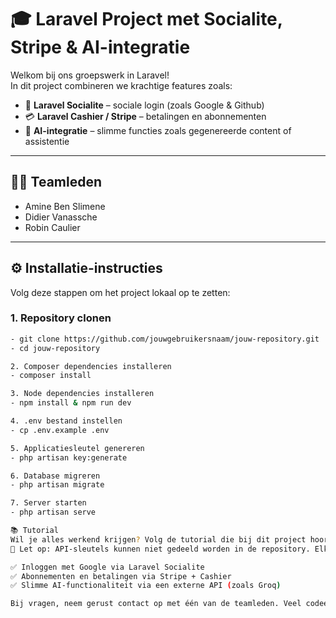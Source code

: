 # 🎓 Laravel Project met Socialite, Stripe & AI-integratie

Welkom bij ons groepswerk in Laravel!  
In dit project combineren we krachtige features zoals:

- 🔐 **Laravel Socialite** – sociale login (zoals Google & Github)
- 💳 **Laravel Cashier / Stripe** – betalingen en abonnementen
- 🤖 **AI-integratie** – slimme functies zoals gegenereerde content of assistentie

---

## 👨‍💻 Teamleden

- Amine Ben Slimene  
- Didier Vanassche  
- Robin Caulier  

---

## ⚙️ Installatie-instructies

Volg deze stappen om het project lokaal op te zetten:

### 1. Repository clonen

```bash
- git clone https://github.com/jouwgebruikersnaam/jouw-repository.git
- cd jouw-repository

2. Composer dependencies installeren
- composer install

3. Node dependencies installeren
- npm install & npm run dev

4. .env bestand instellen
- cp .env.example .env

5. Applicatiesleutel genereren
- php artisan key:generate

6. Database migreren
- php artisan migrate

7. Server starten
- php artisan serve

📚 Tutorial
Wil je alles werkend krijgen? Volg de tutorial die bij dit project hoort.
🛑 Let op: API-sleutels kunnen niet gedeeld worden in de repository. Elke gebruiker moet deze zelf genereren en invullen.

✅ Inloggen met Google via Laravel Socialite
✅ Abonnementen en betalingen via Stripe + Cashier
✅ Slimme AI-functionaliteit via een externe API (zoals Groq)

Bij vragen, neem gerust contact op met één van de teamleden. Veel codeerplezier! 🚀
